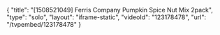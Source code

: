 {
    "title": "[1508521049] Ferris Company Pumpkin Spice Nut Mix  2pack",
    "type": "solo",
    "layout": "iframe-static",
    "videoId": "123178478",
    "url": "\/tvpembed\/123178478"
}